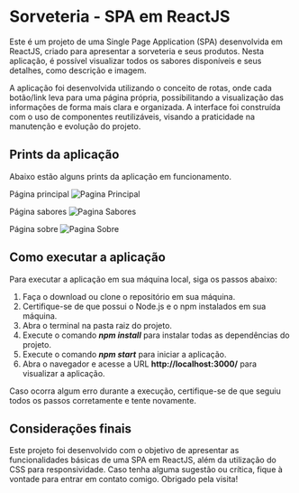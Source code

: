 # Sorveteria - SPA em ReactJS

Este é um projeto de uma Single Page Application (SPA) desenvolvida em ReactJS, criado para apresentar a sorveteria e seus produtos. Nesta aplicação, é possível visualizar todos os sabores disponíveis e seus detalhes, como descrição e imagem.

A aplicação foi desenvolvida utilizando o conceito de rotas, onde cada botão/link leva para uma página própria, possibilitando a visualização das informações de forma mais clara e organizada. A interface foi construída com o uso de componentes reutilizáveis, visando a praticidade na manutenção e evolução do projeto.

## Prints da aplicação

Abaixo estão alguns prints da aplicação em funcionamento.

Página principal
![Pagina Principal](./public/assets/readme/pagina-principal.gif)

Página sabores
![Pagina Sabores](./public/assets/readme/pagina-sabores.gif)

Página sobre
![Pagina Sobre](./public/assets/readme/pagina-sobre.gif)

## Como executar a aplicação

Para executar a aplicação em sua máquina local, siga os passos abaixo:

1. Faça o download ou clone o repositório em sua máquina.
2. Certifique-se de que possui o Node.js e o npm instalados em sua máquina.
3. Abra o terminal na pasta raiz do projeto.
4. Execute o comando ***npm install*** para instalar todas as dependências do projeto.
5. Execute o comando ***npm start*** para iniciar a aplicação.
6. Abra o navegador e acesse a URL **http://localhost:3000/** para visualizar a aplicação.

Caso ocorra algum erro durante a execução, certifique-se de que seguiu todos os passos corretamente e tente novamente.

## Considerações finais

Este projeto foi desenvolvido com o objetivo de apresentar as funcionalidades básicas de uma SPA em ReactJS, além da utilização do CSS para responsividade. Caso tenha alguma sugestão ou crítica, fique à vontade para entrar em contato comigo. Obrigado pela visita!